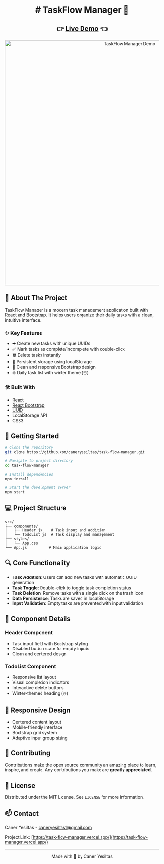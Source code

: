 
<div align="center">
 <h1> 
# TaskFlow Manager 📝
 </h1>
</div>

<div align="center">
  <h2>
    👉 <a href="https://task-flow-manager.vercel.app/">Live Demo</a> 👈
  </h2>
</div>

<div align="center">
  <img src="./assets/demo.gif" alt="TaskFlow Manager Demo" width="800"/>
</div>

## 📌 About The Project

TaskFlow Manager is a modern task management application built with React and Bootstrap. It helps users organize their daily tasks with a clean, intuitive interface.

### ✨ Key Features

- ➕ Create new tasks with unique UUIDs
- ✅ Mark tasks as complete/incomplete with double-click
- 🗑️ Delete tasks instantly
- 💾 Persistent storage using localStorage
- 🎨 Clean and responsive Bootstrap design
- ❄️ Daily task list with winter theme (☃️)

### 🛠️ Built With

- [React](https://reactjs.org/)
- [React Bootstrap](https://react-bootstrap.github.io/)
- [UUID](https://github.com/uuidjs/uuid)
- LocalStorage API
- CSS3

## 🚀 Getting Started

```bash
# Clone the repository
git clone https://github.com/caneryesiltas/task-flow-manager.git

# Navigate to project directory
cd task-flow-manager

# Install dependencies
npm install

# Start the development server
npm start
```

## 💻 Project Structure

```
src/
├── components/
│   ├── Header.js    # Task input and addition
│   └── TodoList.js  # Task display and management
├── styles/
│   └── App.css
└── App.js          # Main application logic
```

## 🔍 Core Functionality

- **Task Addition**: Users can add new tasks with automatic UUID generation
- **Task Toggle**: Double-click to toggle task completion status
- **Task Deletion**: Remove tasks with a single click on the trash icon
- **Data Persistence**: Tasks are saved in localStorage
- **Input Validation**: Empty tasks are prevented with input validation

## 🎯 Component Details

### Header Component
- Task input field with Bootstrap styling
- Disabled button state for empty inputs
- Clean and centered design

### TodoList Component
- Responsive list layout
- Visual completion indicators
- Interactive delete buttons
- Winter-themed heading (☃️)

## 📱 Responsive Design

- Centered content layout
- Mobile-friendly interface
- Bootstrap grid system
- Adaptive input group sizing

## 🤝 Contributing

Contributions make the open source community an amazing place to learn, inspire, and create. Any contributions you make are **greatly appreciated**.

## 📄 License

Distributed under the MIT License. See `LICENSE` for more information.

## 📫 Contact

Caner Yesiltas - caneryesiltas1@gmail.com

Project Link: [https://task-flow-manager.vercel.app/](https://task-flow-manager.vercel.app/)

---

<div align="center">
  Made with 📝 by Caner Yesiltas
</div>
